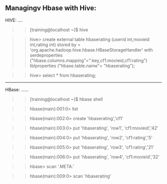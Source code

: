 Managingv Hbase with Hive:
--------------------------
HIVE:
....
>> [training@localhost ~]$ hive

>> hive> create external table hbaserating (userid int,movieid int,rating int) stored by 
    > 'org.apache.hadoop.hive.hbase.HBaseStorageHandler' with serdeproperties ("hbase.columns.mapping"=":key,cf1:movieid,cf1:rating") tblproperties ("hbase.table.name"= "hbaserating");
    
>> hive> select * from hbaserating;

-----------------------------------------------------

HBase:
......

>> [training@localhost ~]$ hbase shell

>> hbase(main):001:0> list

>> hbase(main):002:0> create 'hbaserating','cf1'

>> hbase(main):003:0> put 'hbaserating', 'row1', 'cf1:movieid','42'

>> hbase(main):004:0> put 'hbaserating', 'row2', 'cf1:rating','5'

>> hbase(main):005:0> put 'hbaserating', 'row3', 'cf1:rating','21'

>> hbase(main):006:0> put 'hbaserating', 'row4', 'cf1:movieid','32'

>> hbase> scan '.META.'

>> hbase(main):009:0> scan 'hbaserating'
